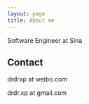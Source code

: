 ```yaml
---
layout: page
title: About me
---
```


Software Engineer at Sina

## Contact

drdrxp at weibo.com

drdr.xp at gmail.com
